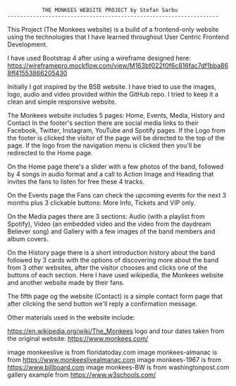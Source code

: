                THE MONKEES WEBSITE PROJECT by Stefan Sarbu
    ------------------------------------------------------------------- 

This Project (The Monkees website) is a build of a frontend-only website using the technologies that I have learned throughout User Centric Frontend Development. 

I have used Bootstrap 4 after using a wireframe designed here: https://wireframepro.mockflow.com/view/M163bf022f0f6c816fac7df1bba868ff41553866205430

Initially I got inspired by the BSB website. I have tried to use the images, logo, audio and video provided within the GitHub repo. I tried to keep it a clean and simple responsive website. 

The Monkees website includes 5 pages: Home, Events, Media, History and Contact
In the footer's section there are social media links to their Facebook, Twitter, Instagram, YouTube and Spotify pages. If the Logo from the footer is clicked the visitor of the page will be directed to the top of the page.
If the logo from the navigation menu is clicked then you'll be redirected to the Home page.

On the Home page there's a slider with a few photos of the band, followed by 4 songs in audio format and a call to Action Image and Heading that invites the fans to listen for free these 4 tracks.

On the Events page the Fans can check the upcoming events for the next 3 months plus 3 clickable buttons: More Info, Tickets and VIP only.

On the Media pages there are 3 sections: Audio (with a playlist from Spotify), Video (an embedded video and the video from the daydream Believer song) and Gallery with a few images of the band members and album covers.

On the History page there is a short introduction history about the band followed by 3 cards with the options of discovering more about the band from 3 other websites, after the visitor chooses and clicks one of the buttons of each section.
Here I have used wikipedia, the Monkees website and another website made by their fans.

The fifth page og the website (Contact) is a simple contact form page that after clicking the send button we'll reply a confirmation message.

Other materials used in the website include:

https://en.wikipedia.org/wiki/The_Monkees
logo  and tour dates taken from the original website: https://www.monkees.com/

image monkeeslive is from floridatoday.com
image monkees-almanac is from https://www.monkeeslivealmanac.com
image monkees-1967 is from https://www.billboard.com
image monkees-BW is from washingtonpost.com
gallery example from https://www.w3schools.com/


